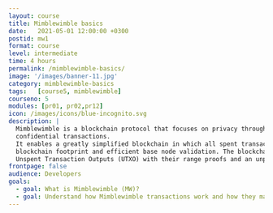 ```yaml
---
layout: course
title: Mimblewimble basics
date:   2021-05-01 12:00:00 +0300
postid: mw1
format: course
level: intermediate
time: 4 hours
permalink: /mimblewimble-basics/
image: '/images/banner-11.jpg'
category: mimblewimble-basics
tags:   [course5, mimblewimble]
courseno: 5
modules: [pr01, pr02,pr12]
icon: /images/icons/blue-incognito.svg
description: |
  Mimblewimble is a blockchain protocol that focuses on privacy through the implementation of
  confidential transactions.
  It enables a greatly simplified blockchain in which all spent transactions can be pruned, resulting in a much smaller
  blockchain footprint and efficient base node validation. The blockchain consists only of block-headers, remaining
  Unspent Transaction Outputs (UTXO) with their range proofs and an unprunable transaction kernel per transaction.
frontpage: false
audience: Developers
goals:
  - goal: What is Mimblewimble (MW)?
  - goal: Understand how Mimblewimble transactions work and how they maintain privacy
---
```

